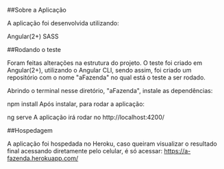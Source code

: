 ﻿##Sobre a Aplicação

A aplicação foi desenvolvida utilizando:

Angular(2+) SASS

##Rodando o teste

Foram feitas alterações na estrutura do projeto. O teste foi criado em Angular(2+), utilizando o Angular CLI, sendo assim, foi criado um repositório com o nome "aFazenda" no qual está o teste a ser rodado.

Abrindo o terminal nesse diretório, "aFazenda", instale as dependências:

npm install
Após instalar, para rodar a aplicação:

ng serve
A aplicação irá rodar no http://localhost:4200/

##Hospedagem

A aplicação foi hospedada no Heroku, caso queiram visualizar o resultado final acessando diretamente pelo celular, é só acessar: https://a-fazenda.herokuapp.com/